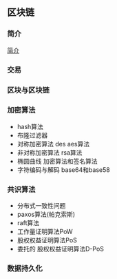 ## 区块链
### 简介
[简介](./intro.md)


### 交易

### 区块与区块链

### 加密算法
- hash算法
- 布隆过滤器
- 对称加密算法 des aes算法
- 非对称加密算法 rsa算法
- 椭圆曲线 加密算法和签名算法
- 字符编码与解码 base64和base58

### 共识算法
- 分布式一致性问题
- paxos算法(帕克索斯)
- raft算法
- 工作量证明算法PoW
- 股权权益证明算法PoS
- 委托的 股权权益证明算法D-PoS

### 数据持久化